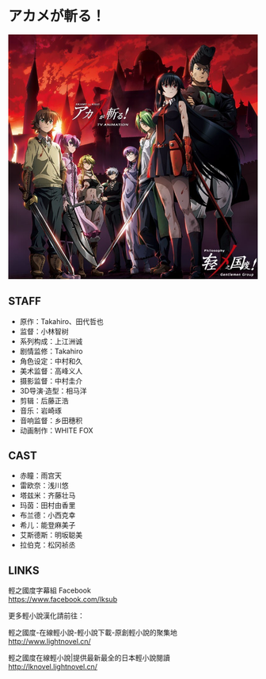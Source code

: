 # アカメが斬る！

![poster](poster.jpg)

## STAFF

- 原作：Takahiro、田代哲也
- 监督：小林智树
- 系列构成：上江洲诚
- 剧情监修：Takahiro
- 角色设定：中村和久
- 美术监督：高峰义人
- 摄影监督：中村圭介
- 3D导演·造型：相马洋
- 剪辑：后藤正浩
- 音乐：岩崎琢
- 音响监督：乡田穗积
- 动画制作：WHITE FOX

## CAST

- 赤瞳：雨宫天
- 雷欧奈：浅川悠
- 塔兹米：齐藤壮马
- 玛茵：田村由香里
- 布兰德：小西克幸
- 希儿：能登麻美子
- 艾斯德斯：明坂聪美
- 拉伯克：松冈祯丞

## LINKS

輕之國度字幕組 Facebook<br>
https://www.facebook.com/lksub

更多輕小說漢化請前往：

輕之國度-在線輕小說-輕小說下載-原創輕小說的聚集地<br>
http://www.lightnovel.cn/

輕之國度在線輕小說|提供最新最全的日本輕小說閱讀<br>
http://lknovel.lightnovel.cn/